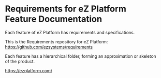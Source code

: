# Requirements for eZ Platform Feature Documentation

Each feature of eZ Platform has requirements and specifications.

This is the Requirements repository for eZ Platform:
https://github.com/ezsystems/requirements

Each feature has a hierarchical folder, forming an approximation or skeleton of
the product.

https://ezplatform.com/
